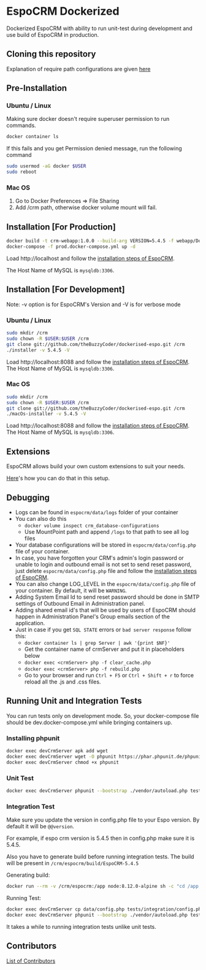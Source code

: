 # EspoCRM Dockerized

Dockerized EspoCRM with ability to run unit-test during development and use build of EspoCRM in production.

## Cloning this repository

Explanation of require path configurations are given [here](./webapp/README.md)

## Pre-Installation

### Ubuntu / Linux

Making sure docker doesn't require superuser permission to run commands.

```bash
docker container ls
```

If this fails and you get Permission denied message, run the following command

```bash
sudo usermod -aG docker $USER
sudo reboot
```

### Mac OS

1. Go to Docker Preferences => File Sharing
2. Add /crm path, otherwise docker volume mount will fail.

## Installation [For Production]

```bash
docker build -t crm-webapp:1.0.0 --build-arg VERSION=5.4.5 -f webapp/Dockerfile /crm
docker-compose -f prod.docker-compose.yml up -d
```

Load http://localhost and follow the [installation steps of EspoCRM](https://www.espocrm.com/documentation/administration/installation/).

The Host Name of MySQL is `mysqldb:3306`.

## Installation [For Development]

Note: -v option is for EspoCRM's Version and -V is for verbose mode

### Ubuntu / Linux

```bash
sudo mkdir /crm
sudo chown -R $USER:$USER /crm
git clone git://github.com/theBuzzyCoder/dockerised-espo.git /crm
./installer -v 5.4.5 -V
```

Load http://localhost:8088 and follow the [installation steps of EspoCRM](https://www.espocrm.com/documentation/administration/installation/).
The Host Name of MySQL is `mysqldb:3306`.

### Mac OS

```sh
sudo mkdir /crm
sudo chown -R $USER:$USER /crm
git clone git://github.com/theBuzzyCoder/dockerised-espo.git /crm
./macOs-installer -v 5.4.5 -V
```

Load http://localhost:8088 and follow the [installation steps of EspoCRM](https://www.espocrm.com/documentation/administration/installation/).
The Host Name of MySQL is `mysqldb:3306`.

## Extensions

EspoCRM allows build your own custom extensions to suit your needs.

[Here](./projects/README.md)'s how you can do that in this setup.

## Debugging

- Logs can be found in `espocrm/data/logs` folder of your container
- You can also do this
  - `docker volume inspect crm_database-configurations`
  - Use MountPoint path and append `/logs` to that path to see all log files
- Your database configurations will be stored in `espocrm/data/config.php` file of your container.
- In case, you have forgotten your CRM's admin's login password or unable to login and outbound email is not set to send reset password, just delete `espocrm/data/config.php` file and follow the [installation steps of EspoCRM](https://www.espocrm.com/documentation/administration/installation/).
- You can also change LOG_LEVEL in the `espocrm/data/config.php` file of your container. By default, it will be `WARNING`.
- Adding System Email Id to send reset password should be done in SMTP settings of Outbound Email in Administration panel.
- Adding shared email id's that will be used by users of EspoCRM should happen in Administration Panel's Group emails section of the application.
- Just in case if you get `SQL STATE` errors or `bad server response` follow this:
  - `docker container ls | grep Server | awk '{print $NF}'`
  - Get the container name of crmServer and put it in <crmServer> placeholders below
  - `docker exec <crmServer> php -f clear_cache.php`
  - `docker exec <crmServer> php -f rebuild.php`
  - Go to your browser and run `Ctrl + F5` or `Ctrl + Shift + r` to force reload all the .js and .css files.

## Running Unit and Integration Tests

You can run tests only on development mode. So, your docker-compose file should be dev.docker-compose.yml
while bringing containers up.

### Installing phpunit

```bash
docker exec devCrmServer apk add wget
docker exec devCrmServer wget -O phpunit https://phar.phpunit.de/phpunit-7.phar
docker exec devCrmServer chmod +x phpunit
```

### Unit Test

```bash
docker exec devCrmServer phpunit --bootstrap ./vendor/autoload.php tests/unit
```

### Integration Test

Make sure you update the version in config.php file to your Espo version. By default it will be `@@version`.

For example, if espo crm version is 5.4.5 then in config.php make sure it is 5.4.5.

Also you have to generate build before running integration tests. The build will be present in `/crm/espocrm/build/EspoCRM-5.4.5`

Generating build:
```bash
docker run --rm -v /crm/espocrm:/app node:8.12.0-alpine sh -c "cd /app; npm install; npm install -g grunt-cli; grunt"
```

Running Test:
```bash
docker exec devCrmServer cp data/config.php tests/integration/config.php
docker exec devCrmServer phpunit --bootstrap ./vendor/autoload.php tests/integration
```

It takes a while to running integration tests unlike unit tests.

## Contributors

[List of Contributors](./Contributors.md)
